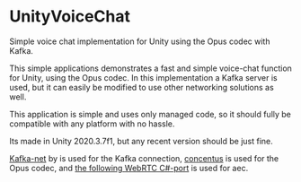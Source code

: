 # UnityVoiceChat

Simple voice chat implementation for Unity using the Opus codec with Kafka.

This simple applications demonstrates a fast and simple voice-chat function for Unity, using the Opus codec. In this implementation a Kafka server is used, but it can easily be modified to use other networking solutions as well.

This application is simple and uses only managed code, so it should fully be compatible with any platform with no hassle.

Its made in Unity 2020.3.7f1, but any recent version should be just fine.

[Kafka-net](https://github.com/Jroland/kafka-net) by is used for the Kafka connection, [concentus](https://github.com/lostromb/concentus) is used for the Opus codec, and [the following WebRTC C#-port](http://startrinity.com/OpenSource/Aec/AecVadNoiseSuppressionLibrary.aspx) is used for aec.

